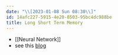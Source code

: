 ```yaml
---
date: "\\[2023-01-08 Sun 08:30\\]"
id: 14afc227-5915-4e20-8503-95bc4dc988be
title: Long Short Term Memory
---
```


- [[Neural Network]]
- see this [blog](https://colah.github.io/posts/2015-08-Understanding-LSTMs/)
